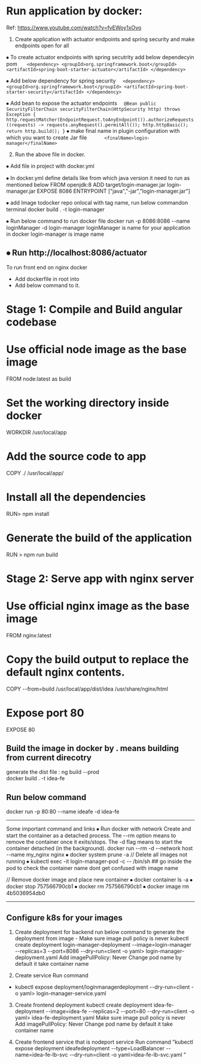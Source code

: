 
# Run application by docker:
Ref: https://www.youtube.com/watch?v=fvEWoy1xOvo
1) Create application with actuator endpoints and spring security and make endpoints open for all

⦁		To create actuator endpoints with spring secutrity add below dependecyin pom
	`	<dependency>
			<groupId>org.springframework.boot</groupId>
			<artifactId>spring-boot-starter-actuator</artifactId>
		</dependency>`
		
⦁	Add below dependency for spring security
	`	<dependency>
			<groupId>org.springframework.boot</groupId>
			<artifactId>spring-boot-starter-security</artifactId>
		</dependency>
`

⦁	Add bean to expose the actuator endpoints
`	@Bean
	public SecurityFilterChain securityFilterChain(HttpSecurity http) throws Exception {
	http.requestMatcher(EndpointRequest.toAnyEndpoint()).authorizeRequests((requests) ->
			requests.anyRequest().permitAll());
	http.httpBasic();
	return http.build();
}
`
⦁	make final name in plugin configuration with which you want to create Jar file
`		<finalName>login-manager</finalName> `

2) Run the above file in docker.

⦁	Add file in project with docker.yml

⦁	In docker.yml define details like from which java version it need to run as mentioned below
		FROM openjdk:8
		ADD target/login-manager.jar login-manager.jar
		EXPOSE 8086
		ENTRYPOINT ["java","-jar","login-manager.jar"]

⦁	add Image todocker repo onlocal with tag name, run below commandon terminal
	docker build . -t login-manager

⦁	Run below command to run docker file
		docker run -p 8086:8086 --name loginManager -d login-manager
		loginManager is name for your application in docker
		login-manager is image name

⦁	Run http://localhost:8086/actuator
-----------------------------------------------
To run front end on nginx docker
- Add dockerfile in root into 
- Add below command to it.
# Stage 1: Compile and Build angular codebase

# Use official node image as the base image
FROM node:latest as build

# Set the working directory inside docker
WORKDIR /usr/local/app

# Add the source code to app
COPY ./ /usr/local/app/

# Install all the dependencies
RUN> npm install

# Generate the build of the application
RUN > npm run build

# Stage 2: Serve app with nginx server
# Use official nginx image as the base image
FROM nginx:latest

# Copy the build output to replace the default nginx contents.
COPY --from=build /usr/local/app/dist/idea /usr/share/nginx/html

# Expose port 80
EXPOSE 80

## Build the image in docker by . means building from current direcotry
generate the dist file :  ng build --prod  
docker build . -t idea-fe
## Run below command
docker run -p 80:80 --name ideafe -d idea-fe

-------------------------------------------------
Some important command and links
⦁	Run docker with network
Create and start the container as a detached process. The --rm option means to remove the container once it exits/stops. The -d flag means to start the container detached (in the background).
docker run --rm -d --network host --name my_nginx nginx
⦁	docker system prune -a   // Delete all images not running
⦁	kubectl exec -it login-manager-pod -c <container-name> -- /bin/sh    ## go inside the pod to check the container name dont get confused with image name

// Remove docker image and place new container
⦁	docker container ls -a
⦁	docker stop 757566790cb1
⦁	docker rm 757566790cb1
⦁	docker image rm 4b5036954db0



------------------------------------------------------
## Configure k8s for your images

1) Create deployment for backend
	run below command to generate the deployment from image
		- Make sure image pull policy is never
kubectl create deployment login-manager-deployment --image=login-manager  --replicas=3 --port=8086 --dry-run=client -o yaml> login-manager-deployment.yaml
Add         imagePullPolicy: Never
Change pod name by default it take container name

2) Create service
	Run command 
- kubectl expose deployment/loginmanagerdeployment --dry-run=client -o yaml> login-manager-service.yaml

3) Create frontend deployment 
kubectl create deployment idea-fe-deployment --image=idea-fe  --replicas=2 --port=80 --dry-run=client -o yaml> idea-fe-deployment.yaml
Make sure image pull policy is never
Add   imagePullPolicy: Never
Change pod name by default it take container name

4) Create frontend service that is nodeport service
	Run command "kubectl expose deployment ideafedeployment --type=LoadBalancer  --name=idea-fe-lb-svc --dry-run=client -o yaml>idea-fe-lb-svc.yaml "




